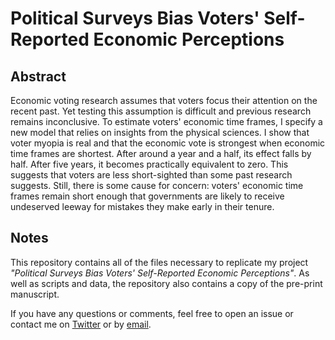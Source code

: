 # Political Surveys Bias Voters' Self-Reported Economic Perceptions

<!-- <center><img src=""></center> -->

## Abstract

Economic voting research assumes that voters focus their attention on the recent past. Yet testing this assumption is difficult and previous research remains inconclusive. To estimate voters' economic time frames, I specify a new model that relies on insights from the physical sciences. I show that voter myopia is real and that the economic vote is strongest when economic time frames are shortest. After around a year and a half, its effect falls by half. After five years, it becomes practically equivalent to zero. This suggests that voters are less short-sighted than some past research suggests. Still, there is some cause for concern: voters' economic time frames remain short enough that governments are likely to receive undeserved leeway for mistakes they make early in their tenure.

## Notes

This repository contains all of the files necessary to replicate my project *"Political Surveys Bias Voters' Self-Reported Economic Perceptions"*. As well as scripts and data, the repository also contains a copy of the pre-print manuscript.

If you have any questions or comments, feel free to open an issue or contact me on [Twitter](https://www.twitter.com/PoliSciJack) or by [email](mailto:jack.bailey@manchester.ac.uk).
